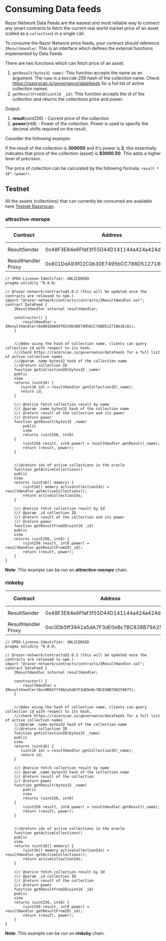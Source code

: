 # Consuming Data feeds

Razor Network Data Feeds are the easiest and most reliable way to connect any smart contracts to fetch the current real world market price of an asset (called as a `collection`) in a single call.

To consume the Razor Network price feeds, your contract should reference `IResultHandler`. This is an interface which defines the external functions implemented by Data Feeds.

There are two functions which can fetch price of an asset:

1. `getResult(bytes32 name)`: This function accepts the name as an argument. The `name` is a _keccak-256 hash_ of the collection name. Check https://razorscan.io/governance/datafeeds for a full list of active collection names.
2. `getResultFromID(uint16 _id)`: This function accepts the id of the collection and returns the collections price and power. 

Output:

1. **result**(uint256) - Current price of the collection
2. **power**(int8) - Power of the collection. Power is used to specify the decimal shifts required on the result.

Consider the following example:

If the result of the collection is **300050** and it's power is **2**, this essentially indicates that price of the collection (asset) is **$3000.50**. This adds a higher level of precision.

The price of collection can be calculated by the following formula: `result * 10^-(power)`.


## Testnet 
All the assets (collections) that can currently be consumed are available here [Testnet Razorscan](https://staging.razorscan.io/governance/datafeeds).

### attractive-merope

| Contract              | Address                                    | Chain Name        |
| --------------------- | ------------------------------------------ | ----------------- |
| ResultSender           | 0x48F3E84e6Ffaf3f55D44D141144a424a424dB83c | whispering-turais |
| ResultHandler Proxy          | 0x801DdA93f02C0b30E7495bCC788D51271863Ec8c | attractive-merope |


```solidity
// SPDX-License-Identifier: UNLICENSED
pragma solidity ^0.8.0;

// @razor-network/contracts@1.0.2 (this will be updated once the contracts are released to npm.)
import "@razor-network/contracts/contracts/IResultHandler.sol";
contract DataFeed {
    IResultHandler internal resultHandler;

    constructor() {
        resultHandler = IResultHandler(0x801DdA93f02C0b30E7495bCC788D51271863Ec8c);
    }


    ///@dev using the hash of collection name, clients can query collection id with respect to its hash, 
    ///check https://razorscan.io/governance/datafeeds for a full list of active collection names
    ///@param _name bytes32 hash of the collection name
    ///@return collection ID
    function getCollectionID(bytes32 _name) 
    public 
    view 
    returns (uint16) {
       (uint16 id) = resultHandler.getCollectionID(_name);
       return id;
    }

    /// @notice fetch collection result by name
    /// @param _name bytes32 hash of the collection name
    /// @return result of the collection and its power
    /// @return power
    function getResult(bytes32 _name)
        public
        view
        returns (uint256, int8)
    {
        (uint256 result, int8 power) = resultHandler.getResult(_name);
        return (result, power);
    }


    ///@return ids of active collections in the oracle
    function getActiveCollections() 
    public
    view 
    returns (uint16[] memory) {
        (uint16[] memory activeCollectionIds) = resultHandler.getActiveCollections();
        return activeCollectionIds;
    }

    /// @notice fetch collection result by Id
    /// @param _id collection ID
    /// @return result of the collection and its power
    /// @return power
    function getResultFromID(uint16 _id) 
    public 
    view 
    returns (uint256, int8) {
        (uint256 result, int8 power) = resultHandler.getResultFromID(_id);
        return (result, power);
    }
}

```

**Note**: This example can be run on **_attractive-merope_** chain.

### rinkeby

| Contract              | Address                                    | Chain Name        |
| --------------------- | ------------------------------------------ | ----------------- |
| ResultSender           | 0x48F3E84e6Ffaf3f55D44D141144a424a424dB83c | whispering-turais |
| ResultHandler Proxy          | 0xc0Db5ff39A1a5dA7F3dE0eBc7BC838B79A259A75 | rinkeby |


```solidity
// SPDX-License-Identifier: UNLICENSED
pragma solidity ^0.8.0;

// @razor-network/contracts@1.0.2 (this will be updated once the contracts are released to npm.)
import "@razor-network/contracts/contracts/IResultHandler.sol";
contract DataFeed {
    IResultHandler internal resultHandler;

    constructor() {
        resultHandler = IResultHandler(0xc0Db5ff39A1a5dA7F3dE0eBc7BC838B79A259A75);
    }


    ///@dev using the hash of collection name, clients can query collection id with respect to its hash, 
    ///check https://razorscan.io/governance/datafeeds for a full list of active collection names
    ///@param _name bytes32 hash of the collection name
    ///@return collection ID
    function getCollectionID(bytes32 _name) 
    public 
    view 
    returns (uint16) {
       (uint16 id) = resultHandler.getCollectionID(_name);
       return id;
    }

    /// @notice fetch collection result by name
    /// @param _name bytes32 hash of the collection name
    /// @return result of the collection
    /// @return power
    function getResult(bytes32 _name)
        public
        view
        returns (uint256, int8)
    {
        (uint256 result, int8 power) = resultHandler.getResult(_name);
        return (result, power);
    }


    ///@return ids of active collections in the oracle
    function getActiveCollections() 
    public
    view 
    returns (uint16[] memory) {
        (uint16[] memory activeCollectionIds) = resultHandler.getActiveCollections();
        return activeCollectionIds;
    }

    /// @notice fetch collection result by Id
    /// @param _id collection ID
    /// @return result of the collection
    /// @return power
    function getResultFromID(uint16 _id) 
    public 
    view 
    returns (uint256, int8) {
        (uint256 result, int8 power) = resultHandler.getResultFromID(_id);
        return (result, power);
    }
}

```

**Note**: This example can be run on **_rinkeby_** chain.


<!-- ## Mainnet 

All the assets (collections) that can currently be consumed are available here [Razorscan](https://razorscan.io/asset/ethCollectionMedian).

```solidity
// SPDX-License-Identifier: UNLICENSED
pragma solidity ^0.8.0;

// @razor-network/contracts@1.0.2
import "@razor-network/contracts/contracts/IDelegator.sol";

contract DataFeed {
    IDelegator internal delegator;

    // Network: Razor Schain (turbulent-unique-scheat)
    // Delegator address: 0xC74745eA5a3fac1864FAcd8f48d72C21A4ab883D
    constructor() {
        delegator = IDelegator(0xC74745eA5a3fac1864FAcd8f48d72C21A4ab883D);
    }

    /// @notice fetch collection result by name
    /// @param _name bytes32 hash of the collection name
    /// @return result of the collection
    /// @return power
    function getResult(bytes32 _name)
        public
        view
        returns (uint256, int8)
    {
        (uint256 result, int8 power) = delegator.getResult(_name);
        return (result, power);
    }

    /// @notice fetch collection result by Id
    /// @param _id collection ID
    /// @return result of the collection
    /// @return power
    function getResultFromID(uint16 _id) public view returns (uint256, int8) {
        (uint256 result, int8 power) = delegator.getResultFromID(_id);
        return (result, power);
    }
}

```

**Note**: This example can be run on **_Razor Mainnet Schain_**. -->